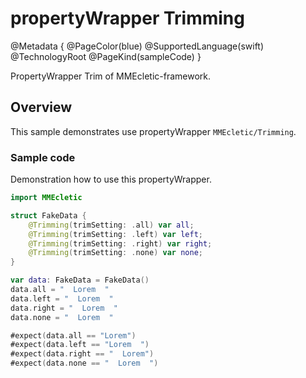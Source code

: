 # propertyWrapper Trimming

@Metadata {
    @PageColor(blue)
    @SupportedLanguage(swift)
    @TechnologyRoot
    @PageKind(sampleCode)
}

PropertyWrapper Trim of MMEcletic-framework.

## Overview

This sample demonstrates use propertyWrapper ``MMEcletic/Trimming``.

### Sample code

Demonstration how to use this propertyWrapper.

```swift
import MMEcletic

struct FakeData {
    @Trimming(trimSetting: .all) var all;
    @Trimming(trimSetting: .left) var left;
    @Trimming(trimSetting: .right) var right;
    @Trimming(trimSetting: .none) var none;
}

var data: FakeData = FakeData()
data.all = "  Lorem  "
data.left = "  Lorem  "
data.right = "  Lorem  "
data.none = "  Lorem  "

#expect(data.all == "Lorem")
#expect(data.left == "Lorem  ")
#expect(data.right == "  Lorem")
#expect(data.none == "  Lorem  ")

```
